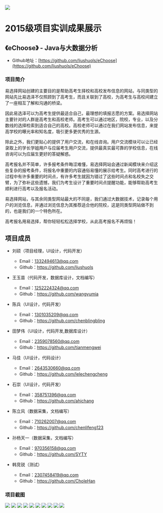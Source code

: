 ﻿<img src="../../../image/logo.png"/>

# 2015级项目实训成果展示 

## 《eChoose》 - Java与大数据分析

- Github地址：[https://github.com/liushuols/eChoose](https://github.com/liushuols/eChoose)

### 项目简介

   
易选择网站创建的主要目的是帮助高考生择校和高校发布信息的网站，与同类型的网站先比易选泽不仅照顾到了高考生，而且关联到了高校，为高考生与高校间建立了一座相互了解和沟通的桥梁。

因此易选泽可以为高考生提供最适合自己，最理想的填报志愿的方案。易选择网站主要针对的人群是高考生和高校老师。高考生可以通过地区，院校，专业，以及分数线的选择检索到适合自己的高校。高校老师可以通过在我们网站发布信息，来提高学校的曝光率和知名度，吸引更多更优秀的生源。

除此之外，我们更贴心的提供了用户交流，和在线咨询。用户交流模块可以让已经录取上的学长学姐用户与应届考生用户交流，提供最真实最可靠的学校信息，在线咨询可以为应届生更好的答疑解惑。

高考报名并不简单，许多报考条件晦涩难懂，易选择网站会通过新闻模块来介绍这些复杂的报考条件，将报名中重要的内容通俗易懂的展示给考生。同时高考进行的过程中有许多重要的时间点，有许多考生就因为错过了这些时间点和名校失之交臂，为了弥补这些遗憾，我们为考生设计了重要时间点提醒功能，能够帮助高考生顺利进行高考以及报名活动。

易选择网站，与其余同类型网站最大的不同是，我们通过大数据技术，记录每个用户的浏览信息，并通过浏览信息为其推荐适合他的院校，这是同类型网站做不到的，也是我们的一个特色所在。

高考报名用易选择，帮你轻轻松松选择学校，从此高考报名不再烦恼！


## 项目成员

* 刘硕（项目经理，UI设计，代码开发）
	* Email：1332494613@qq.com
	* Github：https://github.com/liushuols

* 王玉苗（代码开发，数据库设计，文档编写）
	* Email：1252224324@qq.com
	* Github：https://github.com/wangyumia

* 陈兵（UI设计，代码开发）
	* Email：1301035209@qq.com
	* Github：https://github.com/chenblingbling

* 田梦伟（UI设计，代码开发,数据库设计）
	 * Email：2359078560@qq.com
	 * Github：https://github.com/tianmengwei

* 马佳（UI设计，代码设计）
	 * Email：2643530660@qq.com
	 * Github：https://github.com/lelechengcheng

* 石崇（UI设计，代码开发）
	 * Email：358751396@qq.com
	 * Github：https://github.com/ahichang

* 陈立风（数据采集，文档编写）
	 * Email：710262007@qq.com
	 * Github：https://github.com/chenlifeng123

* 孙杨天一（数据采集，文档编写）
	 * Email：970356158@qq.com
	 * Github：https://github.com/SYTY

* 韩竞锐（测试）
	 * Email：2307458419@qq.com
	 * Github：https://github.com/CholeHan

### 项目截图

![](./image/首页1.png)
![](./image/首页2.png)
![](./image/首页3.png)
![](./image/注册.png)
![](./image/登录.png)
![](./image/高考须知页面.png)
![](./image/高考选择的重要性.png)
![](./image/院校库分页功能.png)
![](./image/院校库页面.png)
![](./image/院校推荐界面.png)


